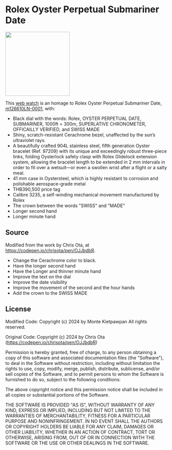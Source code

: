 # Rolex Oyster Perpetual Submariner Date
<img src="https://kietpawpan.github.io/Rolex/Rolex.png" width="200">

This [web watch](https://kietpawpan.github.io/Rolex/) is an homage to Rolex Oyster Perpetual Submariner Date, [m126610LN-0001](https://www.rolex.com/watches/submariner/m126610ln-0001), with:  
- Black dial with the words: Rolex, OYSTER PERPETUAL DATE, SUBMARINER, 1000ft = 300m, SUPERLATIVE CHRONOMETER, OFFICAILLY VERIFIED, and SWISS MADE 
- Shiny, scratch-resistant Cerachrome bezel, unaffected by the sun’s ultraviolet rays.
- A beautifully crafted 904L stainless steel, fifth generation Oyster bracelet (Ref. 97209) with its unique and exceedingly robust three-piece links, folding Oysterlock safety clasp with Rolex Glidelock extension system, allowing the bracelet length to be extended in 2 mm intervals in order to fit over a wetsuit—or even a swollen wrist after a flight or a salty meal.
- 41 mm case in Oystersteel, which is highly resistant to corrosion and polishable aerospace-grade metal
- THB390,500 price tag
- Calibre 3235, a self-winding mechanical movement manufactured by Rolex
- The crown between the words "SWISS" and "MADE"
- Longer second hand
- Longer minute hand

## Source 
Modified from the work by Chris Ota, at https://codepen.io/chrisota/pen/OJJbdbR. 
- Change the Cerachrome color to black.
- Have the longer second hand
- Have the Longer and thinner minute hand
- Improve the text on the dial
- Improve the date visibility
- Improve the movement of the second and the hour hands
- Add the crown to the SWISS MADE
 

## License
Modified Code:
Copyright (c) 2024 by Monte Kietpawpan
All rights reserved.

Original Code:
Copyright (c) 2024 by Chris Ota (https://codepen.io/chrisota/pen/OJJbdbR)

Permission is hereby granted, free of charge, to any person obtaining a copy of this software and associated documentation files (the "Software"), to deal in the Software without restriction, including without limitation the rights to use, copy, modify, merge, publish, distribute, sublicense, and/or sell copies of the Software, and to permit persons to whom the Software is furnished to do so, subject to the following conditions:

The above copyright notice and this permission notice shall be included in all copies or substantial portions of the Software.

THE SOFTWARE IS PROVIDED "AS IS", WITHOUT WARRANTY OF ANY KIND, EXPRESS OR IMPLIED, INCLUDING BUT NOT LIMITED TO THE WARRANTIES OF MERCHANTABILITY, FITNESS FOR A PARTICULAR PURPOSE AND NONINFRINGEMENT. IN NO EVENT SHALL THE AUTHORS OR COPYRIGHT HOLDERS BE LIABLE FOR ANY CLAIM, DAMAGES OR OTHER LIABILITY, WHETHER IN AN ACTION OF CONTRACT, TORT OR OTHERWISE, ARISING FROM, OUT OF OR IN CONNECTION WITH THE SOFTWARE OR THE USE OR OTHER DEALINGS IN THE SOFTWARE.
